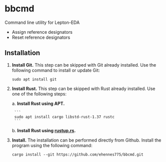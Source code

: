 # bbcmd
Command line utility for Lepton-EDA

- Assign reference designators
- Reset reference designators

## Installation
1. __Install Git.__ This step can be skipped with Git already installed. Use the following command to install or update Git:

    ```
    sudo apt install git
    ```

2. __Install Rust.__ This step can be skipped with Rust already installed. Use one of the following steps:

    a. __Install Rust using APT.__

        ```
        sudo apt install cargo libstd-rust-1.37 rustc
        ```

    b. __Install Rust using [rustup.rs](https://www.rust-lang.org/tools/install).__

3. __Install.__ The installation can be performed directly from Github. Install the program using the following command:    
    
    ```
    cargo install --git https://github.com/ehennes775/bbcmd.git
    ```
    
